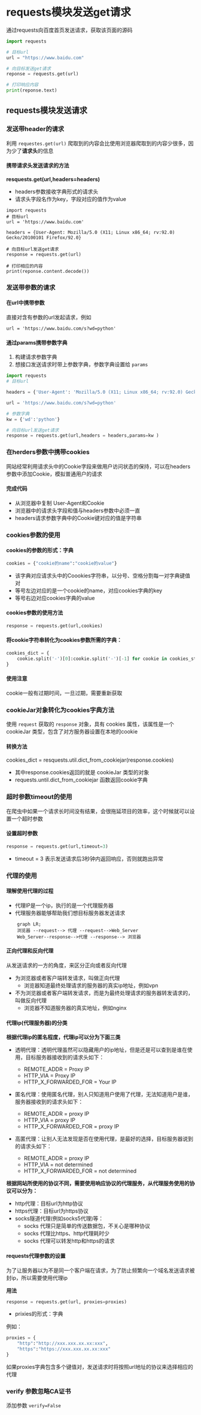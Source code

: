 # requests模块发送get请求
通过requests向百度首页发送请求，获取该页面的源码  
```python 
import requests

# 目标url
url = "https://www.baidu.com"

# 向目标发送get请求
reponse = requests.get(url)

# 打印响应内容
print(reponse.text)
```

## requests模块发送请求
### 发送带header的请求
利用 `requestes.get(url)` 爬取到的内容会比使用浏览器爬取到的内容少很多，因为少了**请求头**的信息

#### 携带请求头发送请求的方法
**resquests.get(url,headers=headers)**  
+ headers参数接收字典形式的请求头
+ 请求头字段名作为key，字段对应的值作为value


```
import requests
# 目标url
url = 'https://www.baidu.com'

headers = {User-Agent: Mozilla/5.0 (X11; Linux x86_64; rv:92.0) Gecko/20100101 Firefox/92.0}

# 向目标url发送get请求
response = requests.get(url)

# 打印相应的内容
print(reponse.content.decode())
```

### 发送带参数的请求
#### 在url中携带参数
直接对含有参数的url发起请求，例如

`url = 'https://www.baidu.com/s?wd=python'`

#### 通过params携带参数字典
1. 构建请求参数字典
2. 想接口发送请求时带上参数字典，参数字典设置给 `params`

```python
import requests
# 目标url

headers = {'User-Agent': 'Mozilla/5.0 (X11; Linux x86_64; rv:92.0) Gecko/20100101 Firefox/92.0'}

url = 'https://www.baidu.com/s?wd=python'

# 参数字典
kw = {'wd':'python'}

# 向目标url发送get请求
response = requests.get(url,headers = headers,params=kw )
```

### 在herders参数中携带cookies
网站经常利用请求头中的Cookie字段来做用户访问状态的保持，可以在headers参数中添加Cookie，模拟普通用户的请求  

#### 完成代码
+ 从浏览器中复制 User-Agent和Cookie
+ 浏览器中的请求头字段和值与headers参数中必须一直
+ headers请求参数字典中的Cookie键对应的值是字符串

### cookies参数的使用
#### cookies的参数的形式：字典
```python
cookies = {"cookie的name":"cookie的value"}
```
+ 该字典对应请求头中的Coookies字符串，以分号、空格分割每一对字典键值对
+ 等号左边对应的是一个cookie的name，对应cookies字典的key
+ 等号右边对应cookies字典的value

#### cookies参数的使用方法
```python
response = requests.get(url,cookies)
```
#### 将cookie字符串转化为cookies参数所需的字典：
```python
cookies_dict = {
	cookie.split('-')[0]:cookie.split('-')[-1] for cookie in cookies_str.split(';')
}
```

#### 使用注意
cookie一般有过期时间，一旦过期，需要重新获取

### cookieJar对象转化为cookies字典方法
使用 `request` 获取的 `response` 对象，具有 cookies 属性，该属性是一个 cookieJar 类型，包含了对方服务器设置在本地的cookie

#### 转换方法
cookies_dict = resquests.util.dict_from_cookiejar(response.cookies)
+ 其中response.cookies返回的就是 cookieJar 类型的对象
+ requests.until.dict_from_cookiejar 函数返回cookie字典


### 超时参数timeout的使用
在爬虫中如果一个请求长时间没有结果，会很拖延项目的效率，这个时候就可以设置一个超时参数
#### 设置超时参数
```python
response = requests.get(url,timeout=3)
```
+ timeout = 3 表示发送请求后3秒钟内返回响应，否则就跑出异常


### 代理的使用
#### 理解使用代理的过程
+ 代理IP是一个ip，执行的是一个代理服务器
+ 代理服务器能够帮助我们想目标服务器发送请求

```mermaid
	graph LR;
	浏览器 --request--> 代理 --request-->Web_Server
	Web_Server--response-->代理 --response--> 浏览器
```

#### 正向代理和反向代理
从发送请求的一方的角度，来区分正向或者反向代理
+ 为浏览器或者客户端转发请求，叫做正向代理
	+ 浏览器知道最终处理请求的服务器的真实ip地址，例如vpn
+ 不为浏览器或者客户端转发请求，而是为最终处理请求的服务器转发请求的，叫做反向代理
	+ 浏览器不知道服务器的真实地址，例如nginx

#### 代理ip(代理服务器)的分类
**根据代理ip的匿名程度，代理ip可以分为下面三类**  
+ 透明代理：透明代理虽然可以隐藏用户的ip地址，但是还是可以查到是谁在使用，目标服务器接收到的请求头如下：
	+ REMOTE_ADDR = Proxy IP
	+ HTTP_VIA = Proxy IP
	+ HTTP_X_FORWARDED_FOR = Your IP

+ 匿名代理：使用匿名代理，别人只知道用户使用了代理，无法知道用户是谁，服务器接收到的请求头如下：
	+ REMOTE_ADDR = proxy IP
	+ HTTP_VIA = proxy IP
	+ HTTP_X_FORWARDED_FOR = proxy IP

+ 高匿代理：让别人无法发现是否在使用代理，是最好的选择，目标服务器说到的请求头如下：
	+ REMOTE_ADDR = proxy IP
	+ HTTP_VIA = not determined
	+ HTTP_X_FORWARDED_FOR = not determined

**根据网站所使用的协议不同，需要使用响应协议的代理服务，从代理服务使用的协议可以分为：**
+ http代理：目标url为http协议
+ https代理：目标url为https协议
+ socks隧道代理(例如socks5代理)等：
	+ socks 代理只是简单的传送数据包，不关心是哪种协议
	+ socks 代理比https、http代理耗时少
	+ socks 代理可以转发http和https的请求

#### requests代理参数的设置
为了让服务器以为不是同一个客户端在请求，为了防止频繁向一个域名发送请求被封ip，所以需要使用代理ip  

**用法**  
```python
response = requests.get(url, proxies=proxies)
```
+ prixies的形式：字典

例如：
```python
proxies = {
	"http":"http://xxx.xxx.xx.xx:xxx",
	"https":"https://xxx.xxx.xx.xx:xxx"
}
```

如果proxies字典包含多个键值对，发送请求时将按照url地址的协议来选择相应的代理  

### verify 参数忽略CA证书
添加参数 `verify=False`
